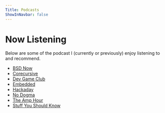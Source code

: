 ```yaml
---
Title: Podcasts
ShowInNavbar: false
---
```


# Now Listening

Below are some of the podcast I (currently or previously) enjoy listening to
and recommend.

- [BSD Now](https://www.bsdnow.tv/)
- [Corecursive](https://corecursive.com/)
- [Dev Game Club](http://www.devgameclub.com/)
- [Embedded](https://embedded.fm/)
- [Hackaday](https://hackaday.com/category/podcasts/)
- [No Dogma](https://nodogmapodcast.bryanhogan.net/)
- [The Amp Hour](https://theamphour.com/)
- [Stuff You Should Know](https://www.stuffyoushouldknow.com/)
